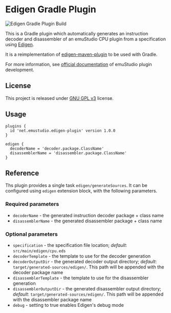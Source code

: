 # Edigen Gradle Plugin
![Edigen Gradle Plugin Build](https://github.com/emustudio/edigen-gradle-plugin/workflows/Edigen%20Gradle%20Plugin%20Build/badge.svg)

This is a Gradle plugin which automatically generates an instruction decoder and disassembler of an emuStudio CPU
plugin from a specification using [Edigen](https://github.com/sulir/edigen).

It is a reimplementation of [edigen-maven-plugin](https://github.com/sulir/edigen-maven-plugin) to be used with Gradle.

For more information, see [official documentation](https://www.emustudio.net/docdevel/emulator_tutorial/index/#CPU_HOWTO)
of emuStudio plugin development. 

## License

This project is released under [GNU GPL v3](https://www.gnu.org/licenses/gpl-3.0.html) license.

## Usage

```
plugins {
  id 'net.emustudio.edigen-plugin' version 1.0.0
}

edigen {
  decoderName = 'decoder.package.ClassName'
  disassemblerName = 'disassembler.package.ClassName'
}
```

## Reference

Ths plugin provides a single task `edigen/generateSources`. It can be configured using `edigen` extension block,
with the following parameters.

### Required parameters

- `decoderName` - the generated instruction decoder package + class name
- `disassemblerName` - the generated disassembler package + class name

### Optional parameters

- `specification` - the specification file location; _default_: `src/main/edigen/cpu.eds`
- `decoderTemplate` - the template to use for the decoder generation
- `decoderOutputDir` - the generated decoder output directory; _default_: `target/generated-sources/edigen/`. This path
   will be appended with the decoder package name
- `disassemblerTemplate` - the template to use for the disassembler generation
- `disassemblerOutputDir` - the generated disassembler output directory; _default_: `target/generated-sources/edigen/`.
   This path will be appended with the disassembler package name
- `debug` - setting to true enables Edigen's debug mode
